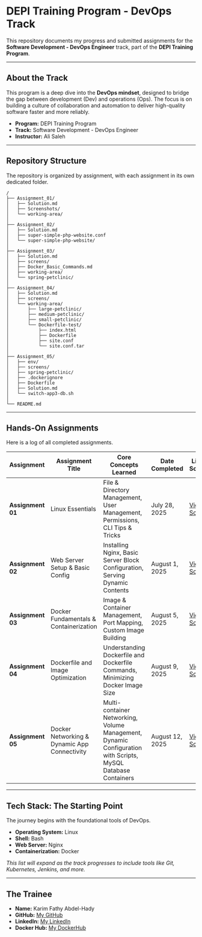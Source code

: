 # DEPI Training Program - DevOps Track

This repository documents my progress and submitted assignments for the **Software Development - DevOps Engineer** track, part of the **DEPI Training Program**.

-----

## About the Track

This program is a deep dive into the **DevOps mindset**, designed to bridge the gap between development (Dev) and operations (Ops). The focus is on building a culture of collaboration and automation to deliver high-quality software faster and more reliably.

* **Program:** DEPI Training Program
* **Track:** Software Development - DevOps Engineer
* **Instructor:** Ali Saleh

-----

## Repository Structure

The repository is organized by assignment, with each assignment in its own dedicated folder.

```
/
├── Assignment_01/
│   ├── Solution.md
│   ├── Screenshots/
│   └── working-area/
│
├── Assignment_02/
│   ├── Solution.md
│   ├── super-simple-php-website.conf
│   └── super-simple-php-website/
│
├── Assignment_03/
│   ├── Solution.md
│   ├── screens/
│   ├── Docker_Basic_Commands.md
│   ├── working-area/
│   └── spring-petclinic/
│
├── Assignment_04/
│   ├── Solution.md
│   ├── screens/
│   └── working-area/
│       ├── large-petclinic/
│       ├── medium-petclinic/
│       ├── small-petclinic/
│       └── Dockerfile-test/
│           ├── index.html
│           ├── Dockerfile
│           ├── site.conf
│           └── site.conf.tar
│
├── Assignment_05/
│   ├── env/
│   ├── screens/
│   ├── spring-petclinic/
│   ├── .dockerignore
│   ├── Dockerfile
│   ├── Solution.md
│   └── switch-app3-db.sh
│
└── README.md
```

-----

## Hands-On Assignments

Here is a log of all completed assignments.

| Assignment | Assignment Title | Core Concepts Learned | Date Completed | Link to Solution |
|------------|------------------|----------------------|----------------|------------------|
| **Assignment 01** | Linux Essentials | File & Directory Management, User Management, Permissions, CLI Tips & Tricks | July 28, 2025 | [View Solution](./Assignment_01/Solution.md) |
| **Assignment 02** | Web Server Setup & Basic Config | Installing Nginx, Basic Server Block Configuration, Serving Dynamic Contents | August 1, 2025 | [View Solution](./Assignment_02/Solution.md) |
| **Assignment 03** | Docker Fundamentals & Containerization | Image & Container Management, Port Mapping, Custom Image Building | August 5, 2025 | [View Solution](./Assignment_03/Solution.md) |
| **Assignment 04** | Dockerfile and Image Optimization | Understanding Dockerfile and Dockerfile Commands, Minimizing Docker Image Size | August 9, 2025 | [View Solution](./Assignment_04/Solution.md) |
| **Assignment 05** | Docker Networking & Dynamic App Connectivity | Multi-container Networking, Volume Management, Dynamic Configuration with Scripts, MySQL Database Containers | August 12, 2025 | [View Solution](./Assignment_05/Solution.md) |

-----

## Tech Stack: The Starting Point

The journey begins with the foundational tools of DevOps.

* **Operating System:** Linux
* **Shell:** Bash
* **Web Server:** Nginx
* **Containerization:** Docker

*This list will expand as the track progresses to include tools like Git, Kubernetes, Jenkins, and more.*

-----

## The Trainee

* **Name:** Karim Fathy Abdel-Hady
* **GitHub:** [My GitHub](https://github.com/k-fathi/)
* **LinkedIn:** [My LinkedIn](https://www.linkedin.com/in/karim-fathy-2265b9361/)
* **Docker Hub:** [My DockerHub](https://hub.docker.com/repositories/karimfathy1)
